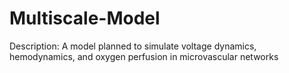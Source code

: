 # Multiscale-Model

Description:
A model planned to simulate voltage dynamics, hemodynamics, and oxygen
perfusion in microvascular networks

